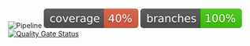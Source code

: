 ![Pipeline](https://github.com/romainsessa/m2i-api-2025/actions/workflows/ci.yml/badge.svg)
![Code Coverage](https://github.com/romainsessa/m2i-api-2025/blob/main/.github/badges/jacoco.svg)
![Branche Coverage](https://github.com/romainsessa/m2i-api-2025/blob/main/.github/badges/branches.svg)
[![Quality Gate Status](https://sonarcloud.io/api/project_badges/measure?project=romainsessa_m2i-api-2025&metric=alert_status)](https://sonarcloud.io/summary/new_code?id=romainsessa_m2i-api-2025)

